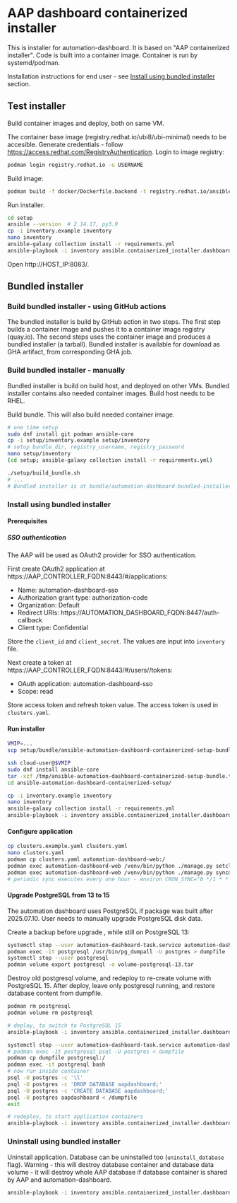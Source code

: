 # AAP dashboard containerized installer

This is installer for automation-dashboard.
It is based on "AAP containerized installer".
Code is built into a container image.
Container is run by systemd/podman.

Installation instructions for end user - see [Install using bundled installer](#install-using-bundled-installer) section.

## Test installer

Build container images and deploy, both on same VM.

The container base image (registry.redhat.io/ubi8/ubi-minimal) needs to be accesible.
Generate credentials - follow https://access.redhat.com/RegistryAuthentication.
Login to image registry:

```bash
podman login registry.redhat.io -u USERNAME
```

Build image:

```bash
podman build -f docker/Dockerfile.backend -t registry.redhat.io/ansible-automation-platform-24/automation-dashboard:latest .
```

Run installer.

```bash
cd setup
ansible --version  # 2.14.17, py3.9
cp -i inventory.example inventory
nano inventory
ansible-galaxy collection install -r requirements.yml
ansible-playbook -i inventory ansible.containerized_installer.dashboard_install
```

Open http://HOST_IP:8083/.

## Bundled installer

### Build bundled installer - using GitHub actions

The bundled installer is build by GitHub action in two steps.
The first step builds a container image and pushes it to a container image registry (quay.io).
The second steps uses the container image and produces a bundled installer (a tarball).
Bundled installer is available for download as GHA artifact, from corresponding GHA job.

### Build bundled installer - manually

Bundled installer is build on build host, and deployed on other VMs.
Bundled installer contains also needed container images.
Build host needs to be RHEL.

Build bundle.
This will also build needed container image.

```bash
# one time setup
sudo dnf install git podman ansible-core
cp -i setup/inventory.example setup/inventory
# setup bundle_dir, registry_username, registry_password
nano setup/inventory
(cd setup; ansible-galaxy collection install -r requirements.yml)

./setup/build_bundle.sh
# ...
# Bundled installer is at bundle/automation-dashboard-bundled-installer.tar.gz
```

### Install using bundled installer

#### Prerequisites

##### SSO authentication

The AAP will be used as OAuth2 provider for SSO authentication.

First create OAuth2 application at https://AAP_CONTROLLER_FQDN:8443/#/applications:

- Name: automation-dashboard-sso
- Authorization grant type: authorization-code
- Organization: Default
- Redirect URIs: https://AUTOMATION_DASHBOARD_FQDN:8447/auth-callback
- Client type: Confidential

Store the `client_id` and `client_secret`.
The values are input into `inventory` file.

Next create a token at https://AAP_CONTROLLER_FQDN:8443/#/users/<id>/tokens:

- OAuth application: automation-dashboard-sso
- Scope: read

Store access token and refresh token value.
The access token is used in `clusters.yaml`.

#### Run installer

```bash
VMIP=...
scp setup/bundle/ansible-automation-dashboard-containerized-setup-bundle.tar.gz cloud-user@$VMIP:/tmp/

ssh cloud-user@$VMIP
sudo dnf install ansible-core
tar -xzf /tmp/ansible-automation-dashboard-containerized-setup-bundle.tar.gz
cd ansible-automation-dashboard-containerized-setup/

cp -i inventory.example inventory
nano inventory
ansible-galaxy collection install -r requirements.yml
ansible-playbook -i inventory ansible.containerized_installer.dashboard_install
```

#### Configure application

```bash
cp clusters.example.yaml clusters.yaml
nano clusters.yaml
podman cp clusters.yaml automation-dashboard-web:/
podman exec automation-dashboard-web /venv/bin/python ./manage.py setclusters /clusters.yaml
podman exec automation-dashboard-web /venv/bin/python ./manage.py syncdata --since=2025-01-01 --until=2025-03-01
# periodic sync executes every one hour - environ CRON_SYNC="0 */1 * * *"
```

#### Upgrade PostgreSQL from 13 to 15

The automation dashboard uses PostgreSQL if package was built after 2025.07.10.
User needs to manually upgrade PostgreSQL disk data.

Create a backup before upgrade , while still on PostgreSQL 13:

```bash
systemctl stop --user automation-dashboard-task.service automation-dashboard-web.service
podman exec -it postgresql /usr/bin/pg_dumpall -U postgres > dumpfile
systemctl stop --user postgresql
podman volume export postgresql -o volume-postgresql-13.tar
```

Destroy old postgresql volume, and redeploy to re-create volume with PostgreSQL 15.
After deploy, leave only postgresql running, and restore database content from dumpfile.

```bash
podman rm postgresql
podman volume rm postgresql

# deploy, to switch to PostgreSQL 15
ansible-playbook -i inventory ansible.containerized_installer.dashboard_install

systemctl stop --user automation-dashboard-task.service automation-dashboard-web.service
# podman exec -it postgresql psql -U postgres < dumpfile
podman cp dumpfile postgresql:/
podman exec -it postgresql bash
# now run inside container
psql -U postgres -c '\l'
psql -U postgres -c 'DROP DATABASE aapdashboard;'
psql -U postgres -c 'CREATE DATABASE aapdashboard;'
psql -U postgres aapdashboard < /dumpfile
exit

# redeploy, to start application containers
ansible-playbook -i inventory ansible.containerized_installer.dashboard_install
```

### Uninstall using bundled installer

Uninstall application.
Database can be uninstalled too (`uninstall_database` flag).
Warning - this will destroy database container and database data volume - it will destroy whole AAP database if database container is shared by AAP and automation-dashboard.

```bash
ansible-playbook -i inventory ansible.containerized_installer.dashboard_uninstall  # -e uninstall_database=0
```
